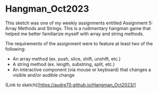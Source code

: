 # Hangman_Oct2023

This sketch was one of my weekly assignments entitled Assignment 5: Array Methods and Strings. This is a rudimentary hangman game that helped me better familiarize myself with array and string methods. 

The requirements of the assignment were to feature at least two of the following:
- An array method (ex. push, slice, shift, unshift, etc.)
- A string method (ex. length, substring, split, etc.) 
- An interactive component (via mouse or keyboard) that changes a visible and/or audible change

(Link to sketch)[https://audre70.github.io/Hangman_Oct2023/]
